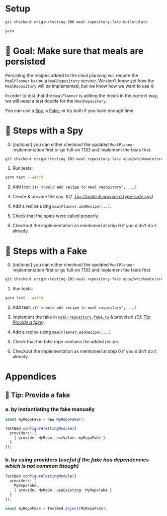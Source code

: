 # Setup

```sh
git checkout origin/testing-200-meal-repository-fake-boilerplate

yarn
```

# 🎯 Goal: Make sure that meals are persisted

Persisting the recipes added to the meal planning will require the `MealPlanner` to use a `MealRepository` service.
We don't know yet how the `MealRepository` will be implemented, but we know how we want to use it.

In order to test that the `MealPlanner` is adding the meals in the correct way, we will need a test double for the `MealRepository`.

You can use a [Spy](#-steps-with-a-spy), a [Fake](#-steps-with-a-fake), or try both if you have enough time.

# 📝 Steps with a Spy

0. [optional] you can either checkout the updated `MealPlanner` implementation first or go full-on TDD and implement the tests first.
```sh
git checkout origin/testing-201-meal-repository-fake apps/whiskmate/src/app/meal-planner/meal-planner.service.ts
```

1. Run tests:

```sh
yarn test --watch
```

2. Add test: `it('should add recipe to meal repository', ...)`

3. Create & provide the spy. _(Cf. [Tip: Create & provide a type-safe spy](#-tip--create--provide-a-type-safe-spy))_

4. Add a recipe using `mealPlanner.addRecipe(...)`.

5. Check that the spies were called properly.

6. Checkout the implementation as mentioned at step 0 if you didn't do it already.

# 📝 Steps with a Fake

0. [optional] you can either checkout the updated `MealPlanner` implementation first or go full-on TDD and implement the tests first.
```sh
git checkout origin/testing-201-meal-repository-fake apps/whiskmate/src/app/meal-planner/meal-planner.service.ts
```

1. Run tests:

```sh
yarn test --watch
```

2. Add test: `it('should add recipe to meal repository', ...)`

3. Implement the fake in [`meal-repository.fake.ts`](../apps/whiskmate/src/app/meal-planner/meal-repository.fake.ts) & provide it _(Cf. [Tip: Provide a fake](#-tip--provide-a-fake))_.

4. Add a recipe using `mealPlanner.addRecipe(...)`.

5. Check that the fake repo contains the added recipe.

6. Checkout the implementation as mentioned at step 0 if you didn't do it already.

# Appendices

## 🎁 Tip: Provide a fake

### a. by instantiating the fake manually
```ts
const myRepoFake = new MyRepoFake();

TestBed.configureTestingModule({
  providers: [
    { provide: MyRepo, useValue: myRepoFake }
  ]
});
```

### b. by using providers _(useful if the fake has dependencies which is not common though)_
```ts
TestBed.configureTestingModule({
  providers: [
    MyRepoFake,
    { provide: MyRepo, useExisting: MyRepoFake }
  ]
});

const myRepoFake = TestBed.inject(MyRepoFake);
```
